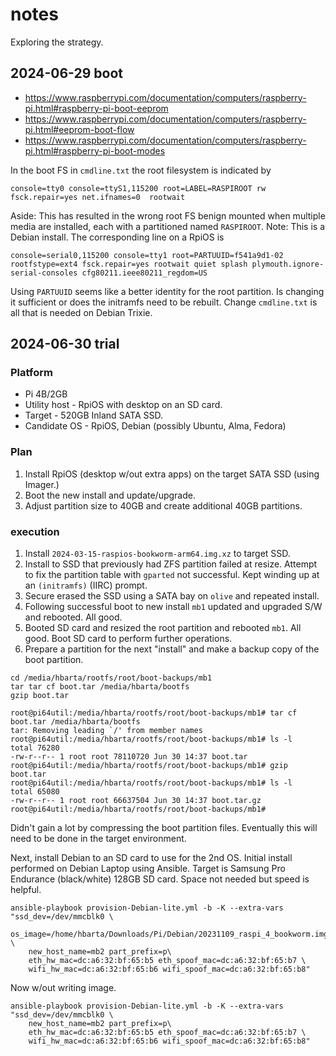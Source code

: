 # notes

Exploring the strategy.

## 2024-06-29 boot

* <https://www.raspberrypi.com/documentation/computers/raspberry-pi.html#raspberry-pi-boot-eeprom>
* <https://www.raspberrypi.com/documentation/computers/raspberry-pi.html#eeprom-boot-flow>
* <https://www.raspberrypi.com/documentation/computers/raspberry-pi.html#raspberry-pi-boot-modes>

In the boot FS in `cmdline.txt` the root filesystem is indicated by

```text
console=tty0 console=ttyS1,115200 root=LABEL=RASPIROOT rw fsck.repair=yes net.ifnames=0  rootwait
```

Aside: This has resulted in the wrong root FS benign mounted when multiple media are installed, each with a partitioned named `RASPIROOT`. Note: This is a Debian install. The corresponding line on a RpiOS is

```text
console=serial0,115200 console=tty1 root=PARTUUID=f541a9d1-02 rootfstype=ext4 fsck.repair=yes rootwait quiet splash plymouth.ignore-serial-consoles cfg80211.ieee80211_regdom=US
```

Using `PARTUUID` seems like a better identity for the root partition. Is changing it sufficient or does the initramfs need to be rebuilt. Change `cmdline.txt` is all that is needed on Debian Trixie.

## 2024-06-30 trial

### Platform

* Pi 4B/2GB
* Utility host - RpiOS with desktop on an SD card.
* Target - 520GB Inland SATA SSD.
* Candidate OS - RpiOS, Debian (possibly Ubuntu, Alma, Fedora)

### Plan

1. Install RpiOS (desktop w/out extra apps) on the target SATA SSD (using Imager.)
1. Boot the new install and update/upgrade.
1. Adjust partition size to 40GB and create additional 40GB partitions.

### execution

1. Install `2024-03-15-raspios-bookworm-arm64.img.xz` to target SSD.
1. Install to SSD that previously had ZFS partition failed at resize. Attempt to fix the partition table with `gparted` not successful. Kept winding up at an `(initramfs)` (IIRC) prompt.
1. Secure erased the SSD using a SATA bay on `olive` and repeated install.
1. Following successful boot to new install `mb1` updated and upgraded S/W and rebooted. All good.
1. Booted SD card and resized the root partition and rebooted `mb1`. All good. Boot SD card to perform further operations.
1. Prepare a partition for the next "install" and make a backup copy of the boot partition.

```text
cd /media/hbarta/rootfs/root/boot-backups/mb1
tar tar cf boot.tar /media/hbarta/bootfs
gzip boot.tar
```

```text
root@pi64util:/media/hbarta/rootfs/root/boot-backups/mb1# tar cf boot.tar /media/hbarta/bootfs
tar: Removing leading `/' from member names
root@pi64util:/media/hbarta/rootfs/root/boot-backups/mb1# ls -l
total 76280
-rw-r--r-- 1 root root 78110720 Jun 30 14:37 boot.tar
root@pi64util:/media/hbarta/rootfs/root/boot-backups/mb1# gzip boot.tar 
root@pi64util:/media/hbarta/rootfs/root/boot-backups/mb1# ls -l
total 65080
-rw-r--r-- 1 root root 66637504 Jun 30 14:37 boot.tar.gz
root@pi64util:/media/hbarta/rootfs/root/boot-backups/mb1# 
```

Didn't gain a lot by compressing the boot partition files. Eventually this will need to be done in the target environment.

Next, install Debian to an SD card to use for the 2nd OS. Initial install performed on Debian Laptop using Ansible. Target is Samsung Pro Endurance (black/white) 128GB SD card. Space not needed but speed is helpful.

```text
ansible-playbook provision-Debian-lite.yml -b -K --extra-vars "ssd_dev=/dev/mmcblk0 \
    os_image=/home/hbarta/Downloads/Pi/Debian/20231109_raspi_4_bookworm.img.xz \
    new_host_name=mb2 part_prefix=p\
    eth_hw_mac=dc:a6:32:bf:65:b5 eth_spoof_mac=dc:a6:32:bf:65:b7 \
    wifi_hw_mac=dc:a6:32:bf:65:b6 wifi_spoof_mac=dc:a6:32:bf:65:b8"
```

Now w/out writing image.

```text
ansible-playbook provision-Debian-lite.yml -b -K --extra-vars "ssd_dev=/dev/mmcblk0 \
    new_host_name=mb2 part_prefix=p\
    eth_hw_mac=dc:a6:32:bf:65:b5 eth_spoof_mac=dc:a6:32:bf:65:b7 \
    wifi_hw_mac=dc:a6:32:bf:65:b6 wifi_spoof_mac=dc:a6:32:bf:65:b8"
```
